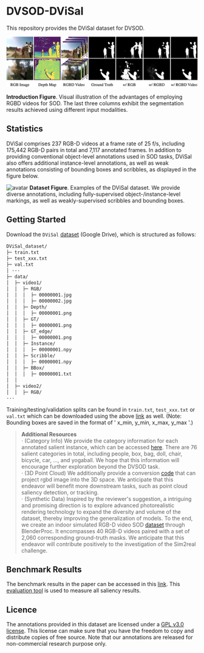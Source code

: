 # DVSOD-DViSal
This repository provides the DViSal dataset for DVSOD.

![avatar](https://github.com/DVSOD/DVSOD-DViSal/blob/main/Intro.png)  

**Introduction Figure**. Visual illustration of the advantages of employing RGBD videos for SOD. The last three columns exhibit the segmentation results achieved using different input modalities.

## Statistics

DViSal comprises 237 RGB-D videos at a frame rate of 25 f/s, including 175,442 RGB-D pairs in total and 7,117 annotated frames. In addition to providing conventional object-level annotations used in SOD tasks, DViSal also offers additional instance-level annotations, as well as weak annotations consisting of bounding boxes and scribbles, as displayed in the figure below.

![avatar](https://github.com/DVSOD/DVSOD-DViSal/blob/main/DViSal.png)
**Dataset Figure**. Examples of the DViSal dataset. We provide diverse annotations, including fully-supervised object-/instance-level markings, as well as weakly-supervised scribbles and bounding boxes.

## Getting Started

Download the `DViSal` [dataset](https://drive.google.com/file/d/18IYSbaBWazU5MQtgvPoQu2JoHd2HOUPE/view?usp=sharing) (Google Drive), which is structured as follows:

```
DViSal_dataset/
├─ train.txt
├─ test_xxx.txt
├─ val.txt
│ ···
├─ data/
│  ├─ video1/
│  │  ├─ RGB/
│  │  │  ├─ 00000001.jpg
│  │  │  ├─ 00000002.jpg
│  │  ├─ Depth/
│  │  │  ├─ 00000001.png
│  │  ├─ GT/
│  │  │  ├─ 00000001.png
│  │  ├─ GT_edge/
│  │  │  ├─ 00000001.png
│  │  ├─ Instance/
│  │  │  ├─ 00000001.npy
│  │  ├─ Scribble/
│  │  │  ├─ 00000001.npy
│  │  ├─ BBox/
│  │  │  ├─ 00000001.txt
│  │
│  ├─ video2/
│  │  ├─ RGB/
···
```

Training/testing/validation splits can be found in `train.txt`, `test_xxx.txt` or `val.txt` which can be downloaded using the above [link](https://drive.google.com/file/d/18IYSbaBWazU5MQtgvPoQu2JoHd2HOUPE/view?usp=sharing) as well. (Note: Bounding boxes are saved in the format of ' x_min, y_min, x_max, y_max '.)

> **Additional Resources**  
· (Category Info) We provide the category information for each annotated salient instance, which can be accessed [here](https://drive.google.com/file/d/1Zf5HTGpm3fIcoDHq41ItQeqRMq44uK7o/view?usp=sharing). There are 76 salient categories in total, including people, box, bag, doll, chair, bicycle, car, ..., and yogaball. We hope that this information will encourage further exploration beyond the DVSOD task.     
· (3D Point Cloud) We additionally provide a conversion [code](https://github.com/DVSOD/DVSOD-DViSal/blob/main/rgbd2point.py) that can project rgbd image into the 3D space. We anticipate that this endeavor will benefit more downstream tasks, such as point cloud saliency detection, or tracking.     
· (Synthetic Data) Inspired by the reviewer's suggestion, a intriguing and promising direction is to explore advanced photorealistic rendering technology to expand the diversity and volume of the dataset, thereby improving the generalization of models. To the end, we create an indoor simulated RGB-D video SOD [dataset](https://drive.google.com/file/d/1WKIipWz7srA-jHta5OlWqskpaT2JHux7/view?usp=sharing) through BlenderProc. It encompasses 40 RGB-D videos paired with a set of 2,060 corresponding ground-truth masks. We anticipate that this endeavor will contribute positively to the investigation of the Sim2real challenge.

## Benchmark Results

The benchmark results in the paper can be accessed in this [link](https://drive.google.com/file/d/1WH6WLkRmnFaybgtS8vgWXnIwZ52xBqnQ/view?usp=sharing). This [evaluation tool](https://github.com/DVSOD/DVSOD-Evaluation) is used to measure all saliency results.

## Licence

The annotations provided in this dataset are licensed under a [GPL v3.0 license](https://www.gnu.org/licenses/gpl-3.0.en.html#license-text). This license can make sure that you have the freedom to copy and distribute copies of free source. Note that our annotations are released for non-commercial research purpose only.


